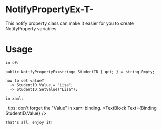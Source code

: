 # NotifyPropertyEx-T-
This notify property class can make it easier for you to create NotifyProperty variables.

# Usage
    in c#:
  
    public NotifyPropertyEx<string> StudentID { get; } = string.Empty;
  
    how to set value?
      -> StudentID.Value = "Lisa";
      -> StudentID.SetValue("Lisa");

    in xaml:
    
    tips: don't forget the "Value" in xaml binding.
    \<TextBlock Text={Binding StudentID.Value} /\>
    
    that's all. enjoy it!

